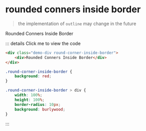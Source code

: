 # rounded conners inside border

> the implementation of `outline` may change in the future

<div class="demo-div round-corner-inside-border">
    <div>Rounded Conners Inside Border</div>
</div>

::: details Click me to view the code
```html
<div class="demo-div round-corner-inside-border">
    <div>Rounded Conners Inside Border</div>
</div>
```

```css
.round-corner-inside-border {
    background: red;
}

.round-corner-inside-border > div {
    width: 100%;
    height: 100%;
    border-radius: 10px;
    background: burlywood;
}
```
:::